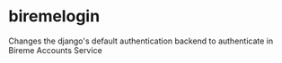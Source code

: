biremelogin
===========

Changes the django's default authentication backend to authenticate in Bireme Accounts Service
